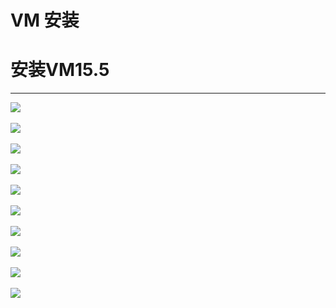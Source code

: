 # VM 安装

# 安装VM15.5

---

​![](assets/wps1-20240717220908-5dfdusb.jpg)​

​![](assets/wps2-20240717220908-08wucd3.jpg)​

​![](assets/wps3-20240717220908-zwp50zz.jpg)​

​![](assets/wps4-20240717220908-scnbnf5.jpg)​

​![](assets/wps5-20240717220908-qrq0e45.jpg)​

​![](assets/wps6-20240717220908-r0qpf20.jpg)​

​![](assets/wps7-20240717220908-mrnrmp5.jpg)​

​![](assets/wps8-20240717220908-0zrutiv.jpg)​

​![](assets/wps9-20240717220908-gburmvf.jpg)​

​![](assets/wps10-20240717220908-m71a0ow.jpg)​
